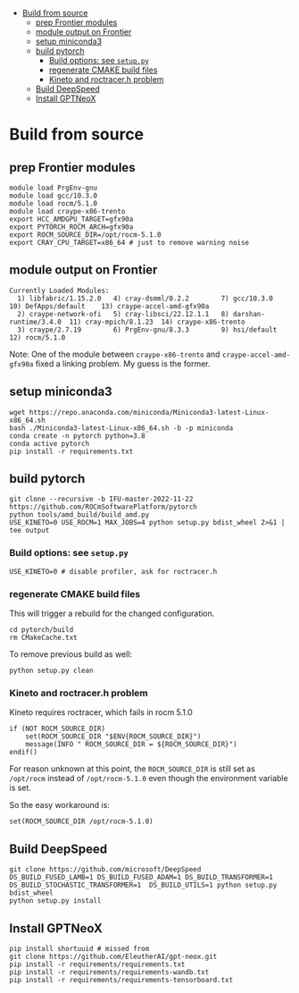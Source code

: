 

- [Build from source](#build-from-source)
  - [prep Frontier modules](#prep-frontier-modules)
  - [module output on Frontier](#module-output-on-frontier)
  - [setup miniconda3](#setup-miniconda3)
  - [build pytorch](#build-pytorch)
    - [Build options: see `setup.py`](#build-options-see-setuppy)
    - [regenerate CMAKE build files](#regenerate-cmake-build-files)
    - [Kineto and roctracer.h problem](#kineto-and-roctracerh-problem)
  - [Build DeepSpeed](#build-deepspeed)
  - [Install GPTNeoX](#install-gptneox)

# Build from source

## prep Frontier modules

```
module load PrgEnv-gnu
module load gcc/10.3.0
module load rocm/5.1.0
module load craype-x86-trento
export HCC_AMDGPU_TARGET=gfx90a
export PYTORCH_ROCM_ARCH=gfx90a
export ROCM_SOURCE_DIR=/opt/rocm-5.1.0
export CRAY_CPU_TARGET=x86_64 # just to remove warning noise
```
## module output on Frontier

```
Currently Loaded Modules:
  1) libfabric/1.15.2.0   4) cray-dsmml/0.2.2        7) gcc/10.3.0             10) DefApps/default    13) craype-accel-amd-gfx90a
  2) craype-network-ofi   5) cray-libsci/22.12.1.1   8) darshan-runtime/3.4.0  11) cray-mpich/8.1.23  14) craype-x86-trento
  3) craype/2.7.19        6) PrgEnv-gnu/8.3.3        9) hsi/default            12) rocm/5.1.0
```

Note: One of the module between `craype-x86-trento` and `craype-accel-amd-gfx90a` fixed a linking problem. My guess is the former. 

## setup miniconda3

```
wget https://repo.anaconda.com/miniconda/Miniconda3-latest-Linux-x86_64.sh
bash ./Miniconda3-latest-Linux-x86_64.sh -b -p miniconda
conda create -n pytorch python=3.8
conda active pytorch
pip install -r requirements.txt
```

## build pytorch

```
git clone --recursive -b IFU-master-2022-11-22 https://github.com/ROCmSoftwarePlatform/pytorch
python tools/amd_build/build_amd.py
USE_KINETO=0 USE_ROCM=1 MAX_JOBS=4 python setup.py bdist_wheel 2>&1 | tee output
```

### Build options: see `setup.py`

```
USE_KINETO=0 # disable profiler, ask for roctracer.h
```
### regenerate CMAKE build files

This will trigger a rebuild for the changed configuration.

```
cd pytorch/build
rm CMakeCache.txt
```
To remove previous build as well:

```
python setup.py clean
```
### Kineto and roctracer.h problem

Kineto requires roctracer, which fails in rocm 5.1.0

```
if (NOT ROCM_SOURCE_DIR)
    set(ROCM_SOURCE_DIR "$ENV{ROCM_SOURCE_DIR}")
    message(INFO " ROCM_SOURCE_DIR = ${ROCM_SOURCE_DIR}")
endif()
```

For reason unknown at this point, the `ROCM_SOURCE_DIR` is still set as `/opt/rocm` instead of `/opt/rocm-5.1.0` even though the environment variable is set.

So the easy workaround is:

```
set(ROCM_SOURCE_DIR /opt/rocm-5.1.0)
```

## Build DeepSpeed

```
git clone https://github.com/microsoft/DeepSpeed
DS_BUILD_FUSED_LAMB=1 DS_BUILD_FUSED_ADAM=1 DS_BUILD_TRANSFORMER=1 DS_BUILD_STOCHASTIC_TRANSFORMER=1  DS_BUILD_UTILS=1 python setup.py bdist_wheel
python setup.py install
```

## Install GPTNeoX

```
pip install shortuuid # missed from
git clone https://github.com/EleutherAI/gpt-neox.git
pip install -r requirements/requirements.txt
pip install -r requirements/requirements-wandb.txt
pip install -r requirements/requirements-tensorboard.txt
```


